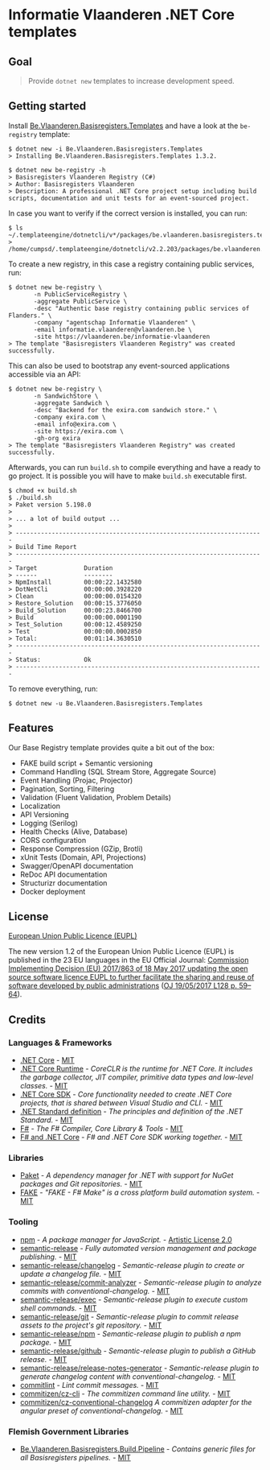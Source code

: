 # Informatie Vlaanderen .NET Core templates

## Goal

> Provide `dotnet new` templates to increase development speed.

## Getting started

Install [Be.Vlaanderen.Basisregisters.Templates](https://www.nuget.org/packages/Be.Vlaanderen.Basisregisters.Templates/) and have a look at the `be-registry` template:

```console
$ dotnet new -i Be.Vlaanderen.Basisregisters.Templates
> Installing Be.Vlaanderen.Basisregisters.Templates 1.3.2.

$ dotnet new be-registry -h
> Basisregisters Vlaanderen Registry (C#)
> Author: Basisregisters Vlaanderen
> Description: A professional .NET Core project setup including build scripts, documentation and unit tests for an event-sourced project.
```

In case you want to verify if the correct version is installed, you can run:

```console
$ ls ~/.templateengine/dotnetcli/v*/packages/be.vlaanderen.basisregisters.templates.*.nupkg
> /home/cumpsd/.templateengine/dotnetcli/v2.2.203/packages/be.vlaanderen.basisregisters.templates.1.3.2.nupkg
```

To create a new registry, in this case a registry containing public services, run:

```console
$ dotnet new be-registry \
       -n PublicServiceRegistry \
       -aggregate PublicService \
       -desc "Authentic base registry containing public services of Flanders." \
       -company "agentschap Informatie Vlaanderen" \
       -email informatie.vlaanderen@vlaanderen.be \
       -site https://vlaanderen.be/informatie-vlaanderen
> The template "Basisregisters Vlaanderen Registry" was created successfully.
```

This can also be used to bootstrap any event-sourced applications accessible via an API:

```console
$ dotnet new be-registry \
       -n SandwichStore \
       -aggregate Sandwich \
       -desc "Backend for the exira.com sandwich store." \
       -company exira.com \
       -email info@exira.com \
       -site https://exira.com \
       -gh-org exira
> The template "Basisregisters Vlaanderen Registry" was created successfully.
```

Afterwards, you can run `build.sh` to compile everything and have a ready to go project. It is possible you will have to make `build.sh` executable first.

```console
$ chmod +x build.sh
$ ./build.sh
> Paket version 5.198.0
>
> ... a lot of build output ...
>
> ---------------------------------------------------------------------
> Build Time Report
> ---------------------------------------------------------------------
> Target             Duration
> ------             --------
> NpmInstall         00:00:22.1432580
> DotNetCli          00:00:00.3928220
> Clean              00:00:00.0154320
> Restore_Solution   00:00:15.3776050
> Build_Solution     00:00:23.8466700
> Build              00:00:00.0001190
> Test_Solution      00:00:12.4589250
> Test               00:00:00.0002850
> Total:             00:01:14.3630510
> ---------------------------------------------------------------------
> Status:            Ok
> ---------------------------------------------------------------------
```

To remove everything, run:

```console
$ dotnet new -u Be.Vlaanderen.Basisregisters.Templates
```

## Features

Our Base Registry template provides quite a bit out of the box:

* FAKE build script + Semantic versioning
* Command Handling (SQL Stream Store, Aggregate Source)
* Event Handling (Projac, Projector)
* Pagination, Sorting, Filtering
* Validation (Fluent Validation, Problem Details)
* Localization
* API Versioning
* Logging (Serilog)
* Health Checks (Alive, Database)
* CORS configuration
* Response Compression (GZip, Brotli)
* xUnit Tests (Domain, API, Projections)
* Swagger/OpenAPI documentation
* ReDoc API documentation
* Structurizr documentation
* Docker deployment

## License

[European Union Public Licence (EUPL)](https://joinup.ec.europa.eu/news/understanding-eupl-v12)

The new version 1.2 of the European Union Public Licence (EUPL) is published in the 23 EU languages in the EU Official Journal: [Commission Implementing Decision (EU) 2017/863 of 18 May 2017 updating the open source software licence EUPL to further facilitate the sharing and reuse of software developed by public administrations](https://eur-lex.europa.eu/legal-content/EN/TXT/?uri=uriserv:OJ.L_.2017.128.01.0059.01.ENG&toc=OJ:L:2017:128:FULL) ([OJ 19/05/2017 L128 p. 59–64](https://eur-lex.europa.eu/legal-content/EN/TXT/?uri=uriserv:OJ.L_.2017.128.01.0059.01.ENG&toc=OJ:L:2017:128:FULL)).

## Credits

### Languages & Frameworks

* [.NET Core](https://github.com/Microsoft/dotnet/blob/master/LICENSE) - [MIT](https://choosealicense.com/licenses/mit/)
* [.NET Core Runtime](https://github.com/dotnet/coreclr/blob/master/LICENSE.TXT) - _CoreCLR is the runtime for .NET Core. It includes the garbage collector, JIT compiler, primitive data types and low-level classes._ - [MIT](https://choosealicense.com/licenses/mit/)
* [.NET Core SDK](https://github.com/dotnet/sdk/blob/master/LICENSE.TXT) - _Core functionality needed to create .NET Core projects, that is shared between Visual Studio and CLI._ - [MIT](https://choosealicense.com/licenses/mit/)
* [.NET Standard definition](https://github.com/dotnet/standard/blob/master/LICENSE.TXT) - _The principles and definition of the .NET Standard._ - [MIT](https://choosealicense.com/licenses/mit/)
* [F#](https://github.com/fsharp/fsharp/blob/master/LICENSE) - _The F# Compiler, Core Library & Tools_ - [MIT](https://choosealicense.com/licenses/mit/)
* [F# and .NET Core](https://github.com/dotnet/netcorecli-fsc/blob/master/LICENSE) - _F# and .NET Core SDK working together._ - [MIT](https://choosealicense.com/licenses/mit/)

### Libraries

* [Paket](https://fsprojects.github.io/Paket/license.html) - _A dependency manager for .NET with support for NuGet packages and Git repositories._ - [MIT](https://choosealicense.com/licenses/mit/)
* [FAKE](https://github.com/fsharp/FAKE/blob/release/next/License.txt) - _"FAKE - F# Make" is a cross platform build automation system._ - [MIT](https://choosealicense.com/licenses/mit/)

### Tooling

* [npm](https://github.com/npm/cli/blob/latest/LICENSE) - _A package manager for JavaScript._ - [Artistic License 2.0](https://choosealicense.com/licenses/artistic-2.0/)
* [semantic-release](https://github.com/semantic-release/semantic-release/blob/master/LICENSE) - _Fully automated version management and package publishing._ - [MIT](https://choosealicense.com/licenses/mit/)
* [semantic-release/changelog](https://github.com/semantic-release/changelog/blob/master/LICENSE) - _Semantic-release plugin to create or update a changelog file._ - [MIT](https://choosealicense.com/licenses/mit/)
* [semantic-release/commit-analyzer](https://github.com/semantic-release/commit-analyzer/blob/master/LICENSE) - _Semantic-release plugin to analyze commits with conventional-changelog._ - [MIT](https://choosealicense.com/licenses/mit/)
* [semantic-release/exec](https://github.com/semantic-release/exec/blob/master/LICENSE) - _Semantic-release plugin to execute custom shell commands._ - [MIT](https://choosealicense.com/licenses/mit/)
* [semantic-release/git](https://github.com/semantic-release/git/blob/master/LICENSE) - _Semantic-release plugin to commit release assets to the project's git repository._ - [MIT](https://choosealicense.com/licenses/mit/)
* [semantic-release/npm](https://github.com/semantic-release/npm/blob/master/LICENSE) - _Semantic-release plugin to publish a npm package._ - [MIT](https://choosealicense.com/licenses/mit/)
* [semantic-release/github](https://github.com/semantic-release/github/blob/master/LICENSE) - _Semantic-release plugin to publish a GitHub release._ - [MIT](https://choosealicense.com/licenses/mit/)
* [semantic-release/release-notes-generator](https://github.com/semantic-release/release-notes-generator/blob/master/LICENSE) - _Semantic-release plugin to generate changelog content with conventional-changelog._ - [MIT](https://choosealicense.com/licenses/mit/)
* [commitlint](https://github.com/marionebl/commitlint/blob/master/license.md) - _Lint commit messages._ - [MIT](https://choosealicense.com/licenses/mit/)
* [commitizen/cz-cli](https://github.com/commitizen/cz-cli/blob/master/LICENSE) - _The commitizen command line utility._ - [MIT](https://choosealicense.com/licenses/mit/)
* [commitizen/cz-conventional-changelog](https://github.com/commitizen/cz-conventional-changelog/blob/master/LICENSE) _A commitizen adapter for the angular preset of conventional-changelog._ - [MIT](https://choosealicense.com/licenses/mit/)

### Flemish Government Libraries

* [Be.Vlaanderen.Basisregisters.Build.Pipeline](https://github.com/informatievlaanderen/build-pipeline/blob/master/LICENSE) - _Contains generic files for all Basisregisters pipelines._ - [MIT](https://choosealicense.com/licenses/mit/)
